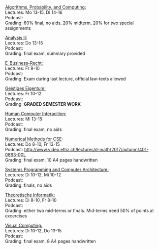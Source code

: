 [Algorithms, Probability, and Computing:](http://vvz.ethz.ch/Vorlesungsverzeichnis/lerneinheitPre.do?lerneinheitId=115878&semkez=2017W&lang=de)   
Lectures: Mo 13-15, Di 14-16  
Podcast:  
Grading: 60% final, no aids, 20% midterm, 20% for two special assignments


[Analysis II:](http://vvz.ethz.ch/Vorlesungsverzeichnis/lerneinheitPre.do?lerneinheitId=117921&semkez=2017W&lang=de)  
Lectures: Do 13-15  
Podcast:  
Grading: final exam, summary provided


[E-Business-Recht:](http://www.vvz.ethz.ch/Vorlesungsverzeichnis/lerneinheitPre.do?lerneinheitId=115955&semkez=2017W&lang=de)  
Lectures: Fr 8-10  
Podcast:  
Grading: Exam during last lecture, official law-texts allowed


[Geistiges Eigentum:](http://www.vvz.ethz.ch/Vorlesungsverzeichnis/lerneinheitPre.do?lerneinheitId=117366&semkez=2017W&lang=de)  
Lectures: Fr 10-12  
Podcast:  
Grading: **GRADED SEMESTER WORK**


[Human Computer Interacition:](http://vvz.ethz.ch/Vorlesungsverzeichnis/lerneinheitPre.do?lerneinheitId=115700&semkez=2017W&lang=de)  
Lectures: Mi 13-15  
Podcast:  
Grading: final exam, no aids


[Numerical Methods for CSE:](http://vvz.ethz.ch/Vorlesungsverzeichnis/lerneinheitPre.do?semkez=2017W&ansicht=LEISTUNGSKONTROLLE&lerneinheitId=117132&lang=de)  
Lectures: Do 8-10, Fr 13-15  
Podcast: http://www.video.ethz.ch/lectures/d-math/2017/autumn/401-0663-00L  
Grading: final exam, 10 A4 pages handwritten


[Systems Programming and Computer Architecture:](http://vvz.ethz.ch/Vorlesungsverzeichnis/lerneinheitPre.do?semkez=2017W&ansicht=LEHRVERANSTALTUNGEN&lerneinheitId=116446&lang=de)  
Lectures: Di 10-12, Mi 10-12  
Podcast:  
Grading: finals, no aids


[Theoretische Informatik:](http://vvz.ethz.ch/Vorlesungsverzeichnis/lerneinheitPre.do?lerneinheitId=117593&semkez=2017W&lang=de)  
Lectures: Di 8-10, Fr 8-10  
Podcast:  
Grading: either two mid-terms or finals. Mid-terms need 50% of points at excercises


[Visual Computing:](http://vvz.ethz.ch/Vorlesungsverzeichnis/lerneinheitPre.do?lerneinheitId=116440&semkez=2017W&lang=de)  
Lectures: Di 10-12, Do 13-15  
Podcast:  
Grading: final exam, 8 A4 pages handwritten


